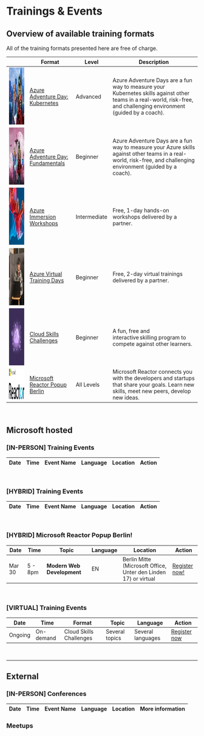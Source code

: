 # Trainings & Events

## Overview of available training formats
All of the training formats presented here are free of charge.

|        | Format   | Level |Description                          |   
|--------|---------|--------|-------------------------------------|
| <img src="./assets/azure_adventure_day_kubernetes.jpg" width="150" height="150">| [Azure Adventure Day: Kubernetes](https://aka.ms/azure-adventure-day) | Advanced | Azure Adventure Days are a fun way to measure your Kubernetes skills against other teams in a real-world, risk-free, and challenging environment (guided by a coach).  |   
| <img src="./assets/azure_adventure_day_fundamentals.jpg" width="150" height="150">| [Azure Adventure Day: Fundamentals](https://aka.ms/azure-adventure-day) | Beginner | Azure Adventure Days are a fun way to measure your Azure skills against other teams in a real-world, risk-free, and challenging environment (guided by a coach).  |   
| <img src="./assets/azure_immersion_workshop.jpg" width="150" height="150">| [Azure Immersion Workshops](https://www.microsoft.com/de-de/techwiese/events/immersion-workshops.aspx) | Intermediate | Free, 1-day hands-on workshops delivered by a partner. |   
| <img src="./assets/azure_virtual_training_days.jpg" width="150" height="150">| [Azure Virtual Training Days](https://www.microsoft.com/de-de/techwiese/events/microsoft-training-days.aspx)| Beginner | Free, 2-day virtual trainings delivered by a partner. |   
| <img src="./assets/cloud_skills_challenge.jpg" width="150" height="150">| [Cloud Skills Challenges](https://www.microsoft.com/de-de/techwiese/events/cloud-skills-challenge.aspx)| Beginner | A fun, free and interactive skilling program to compete against other learners. |   
| <img src="./assets/MSFT_Reactor_Logo.png" width="400" height="80"> | [Microsoft Reactor Popup Berlin](https://www.microsoft.com/de-de/techwiese/events/microsoft-reactor.aspx) | All Levels | Microsoft Reactor connects you with the developers and startups that share your goals. Learn new skills, meet new peers, develop new ideas. |

<br/>

## Microsoft hosted

### [IN-PERSON] Training Events
| Date   | Time   | Event Name | Language                     |   Location | Action |
|--------|---------|--------|-------------------------------------|------------|--------|

<br/>

### [HYBRID] Training Events
| Date   | Time   | Event Name | Language                     |   Location | Action |
|--------|---------|--------|-------------------------------------|------------|--------|

<br/>


### [HYBRID] Microsoft Reactor Popup Berlin!
| Date   | Time   | Topic | Language                     |   Location | Action |
|--------|---------|--------|-------------------------------------|------------|--------|
| Mar 30 | 5 - 8pm | **Modern Web Development** | EN | Berlin Mitte (Microsoft Office, Unter den Linden 17) or virtual | [Register now!](https://www.meetup.com/de-DE/microsoft-reactor-berlin/events/291954791/) 


<br/>

### [VIRTUAL] Training Events

| Date   | Time   | Format | Topic | Language                     |   Action |
|--------|---------|--------|----------------|---------------------|----------------|
|Ongoing | On-demand | Cloud Skills Challenges | Several topics | Several languages | [Register now](https://www.microsoft.com/de-de/techwiese/events/cloud-skills-challenge.aspx)
<br/>

---


## External
### [IN-PERSON] Conferences
| Date   | Time   | Event Name | Language                     |   Location | More information |
|--------|---------|--------|-------------------------------------|------------|--------|




### Meetups

